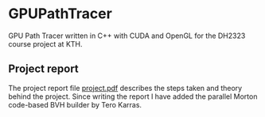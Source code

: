 # GPUPathTracer
GPU Path Tracer written in C++ with CUDA and OpenGL for the DH2323 course project at KTH.

## Project report

The project report file [project.pdf](https://github.com/henrikdahlberg/GPUPathTracer/blob/master/report.pdf) describes the steps taken and theory behind the project. Since writing the report I have added the parallel Morton code-based BVH builder by Tero Karras.
